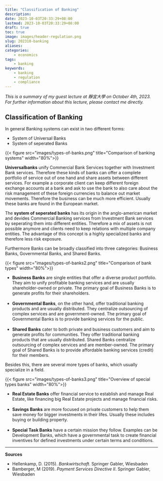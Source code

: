 ```yaml
---
title: "Classification of Banking"
description: 
date: 2023-10-03T20:33:29+08:00
lastmod: 2023-10-03T20:33:29+08:00
draft: true
toc: true
image: images/header-regulation.png
slug: 202310-banking
aliases:
categories:
    - economics
tags:
    - banking
keywords:
    - banking
    - regulation
    - compliance
---
```


*This is a summary of my guest lecture at 靜宜大學 on October 4th, 2023. For further information about this lecture, please contact me directly.*

## Classification of Banking

In general Banking systems can exist in two different forms:

- System of Universal Banks
- System of seperated Banks

{{< figure src="images/types-of-banks.png" title="Comparison of banking systems" width="80%">}}

**Universalbanks** unify Commercial Bank Services together with Investment Bank services. Therefore these kinds of banks can offer a complete portfolio of service out of one hand and share assets between different services. For example a corporate client can keep different foreign exchange accounts at a bank and ask to use the bank to also care about the risk management of these foreign currencies to balance out market movements. Therefore the business can be much more efficient. Usually these banks are found in the European market.

The **system of seperated banks** has its origin in the anglo-american market and devides Commercial Banking services from Investment Bank services by seperating them into different entities. Therefore a mix of assets is not possible anymore and clients need to keep relations with multiple company entities. The advantage of this concept is a highly specialized banks and therefore less risk exposure. 

Furthermore Banks can be broadly classified into three categories: Business Banks, Governmental Banks, and Shared Banks.

{{< figure src="images/types-of-banks2.png" title="Comparison of bank types" width="80%">}}

- **Business Banks** are single entities that offer a diverse product portfolio. They aim to unify profitable banking services and are usually shareholder-owned or private. The primary goal of Business Banks is to generate profits for their shareholders.<br><br>
- **Governmental Banks**, on the other hand, offer traditional banking products and are usually distributed. They centralize outsourcing of complex services and are government-owned. The primary goal of Governmental Banks is to provide banking services for the public.<br><br>
- **Shared Banks** cater to both private and business customers and aim to generate profits for communities. They offer traditional banking products that are usually distributed. Shared Banks centralize outsourcing of complex services and are member-owned. The primary goal of Shared Banks is to provide affordable banking services (credit) for their members.

Besides this, there are several more types of banks, which usually specialize in a field.

{{< figure src="images/types-of-banks3.png" title="Overview of special types banks" width="80%">}}

- **Real Estate Banks** offer financial service to establish and manage Real Estate, like financing big Real Estate projects and manage financial risks.<br><br>
- **Savings Banks** are more focused on private customers to help them save money for bigger investments in their lifes. Usually these includes buying or building property.<br><br>
- **Special Task Banks** have a certain mission they follow. Examples can be Development Banks, which have a governmental task to create financial inventives for defined investments under certain terms and conditions.

--- 

**Sources**

- Hellenkamp, D. (2015). *Bankwirtschaft*. Springer Gabler, Wiesbaden
- Bamberger, M (2019). *Payment Services Directive II*. Springer Gabler, Wiesbaden